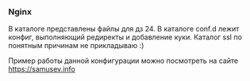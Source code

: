 ### Nginx

В каталоге представлены файлы для дз 24. В каталоге conf.d лежит конфиг, выполняющий редиректы и добавление куки. Каталог ssl по понятным причинам не прикладываю :)

Пример работы данной конфигурации можно посмотреть на сайте https://samusev.info
